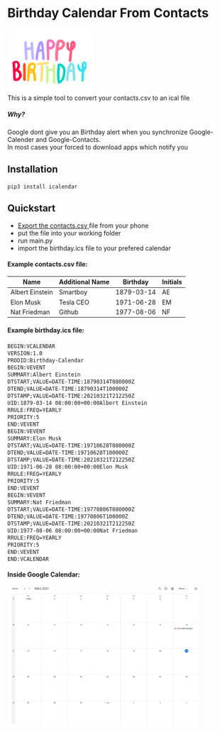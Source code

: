 # Birthday Calendar From Contacts
<img src="https://github.com/Domepo/BirthdayCalendarFromContacts/blob/main/example/happy_birthday.gif" alt="https://pixabay.com/de/photos/portrait-kind-h%C3%A4nde-verstecken-317041/" width="192" height="144"><br>
This is a simple tool to convert your contacts.csv to an ical file <br>
##### Why?
Google dont give you an Birthday alert when you synchronize Google-Calender and Google-Contacts. <br>
In most cases your forced to download apps which notify you<br>

## Installation
```pip
pip3 install icalendar
```
## Quickstart
- [Export the contacts.csv ](https://support.google.com/contacts/answer/7199294?co=GENIE.Platform=Desktop&hl=en#:~:text=Export%20contacts&text=Go%20to%20Google%20Contacts.&text=click%20More%20actions-,Export.,save%20your%20file,%20click%20Export.) file from your phone
- put the file into your working folder
- run main.py
- import the birthday.ics file to your prefered calendar

#### Example contacts.csv file:
| Name            | Additional Name | Birthday   | Initials |
|-----------------|-----------------|------------|----------|
| Albert Einstein | Smartboy        | 1879-03-14 | AE       |
| Elon Musk       | Tesla CEO       | 1971-06-28 | EM       |
| Nat Friedman    | Github          | 1977-08-06 | NF       |

#### Example birthday.ics file:
```ics
BEGIN:VCALENDAR
VERSION:1.0
PRODID:Birthday-Calendar
BEGIN:VEVENT
SUMMARY:Albert Einstein
DTSTART;VALUE=DATE-TIME:18790314T080000Z
DTEND;VALUE=DATE-TIME:18790314T100000Z
DTSTAMP;VALUE=DATE-TIME:20210321T212250Z
UID:1879-03-14 08:00:00+00:00Albert Einstein
RRULE:FREQ=YEARLY
PRIORITY:5
END:VEVENT
BEGIN:VEVENT
SUMMARY:Elon Musk
DTSTART;VALUE=DATE-TIME:19710628T080000Z
DTEND;VALUE=DATE-TIME:19710628T100000Z
DTSTAMP;VALUE=DATE-TIME:20210321T212250Z
UID:1971-06-28 08:00:00+00:00Elon Musk
RRULE:FREQ=YEARLY
PRIORITY:5
END:VEVENT
BEGIN:VEVENT
SUMMARY:Nat Friedman
DTSTART;VALUE=DATE-TIME:19770806T080000Z
DTEND;VALUE=DATE-TIME:19770806T100000Z
DTSTAMP;VALUE=DATE-TIME:20210321T212250Z
UID:1977-08-06 08:00:00+00:00Nat Friedman
RRULE:FREQ=YEARLY
PRIORITY:5
END:VEVENT
END:VCALENDAR
```
#### Inside Google Calendar:
<img src="https://github.com/Domepo/BirthdayCalendarFromContacts/blob/main/example/Screenshot.png" alt="https://pixabay.com/de/photos/portrait-kind-h%C3%A4nde-verstecken-317041/" width="435" height="313"><br>

